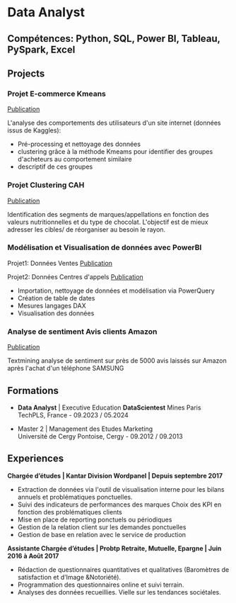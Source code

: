 # Data Analyst

## Compétences: Python, SQL, Power BI, Tableau, PySpark, Excel
  
## Projects
### Projet E-commerce Kmeans
[Publication](https://github.com/Mich-colab/Projets-Michele/blob/main/Maching_Learning/Analyses%20donn%C3%A9es%20et%20clustering%20Kmeans.ipynb)

L'analyse des comportements des utilisateurs d'un site internet (données issus de Kaggles):
  - Pré-processing et nettoyage des données
  - clustering grâce à la méthode Kmeams pour identifier des groupes d'acheteurs au comportement similaire
  - descriptif de ces groupes

### Projet Clustering CAH
[Publication](https://github.com/Mich-colab/Projets-Michele/blob/main/Maching_Learning/Projet%20clustering%20CAH%20Chocolats.ipynb)

Identification des segments de marques/appellations en fonction des valeurs nutritionnelles et du type de chocolat.
L'objectif est de mieux adresser les cibles/ de réorganiser au besoin le rayon.

### Modélisation et Visualisation de données avec PowerBI

Projet1: Données Ventes
[Publication](https://github.com/Mich-colab/Projets-Michele/blob/main/Power_BI/Projet%20PowerBI%20Analyse%20de%20donn%C3%A9es%20Ventes.pbix)

Projet2: Données Centres d'appels
[Publication](https://github.com/Mich-colab/Projets-Michele/blob/main/Power_BI/Projet%20PowerBI%20Analyse%20donn%C3%A9es%20Centre%20d'appels.pbix)

- Importation, nettoyage de données et modélisation via PowerQuery 
- Création de table de dates
- Mesures langages DAX
- Visualisation des données

### Analyse de sentiment Avis clients Amazon
[Publication](https://github.com/Mich-colab/Projets-Michele/blob/main/TextMining/Text%20Mining_Avis%20sur%20Amazon.ipynb) 

Textmining analyse de sentiment sur près de 5000 avis laissés sur Amazon après l'achat d'un téléphone SAMSUNG

## Formations
- **Data Analyst** | Executive Education **DataScientest** 
  Mines Paris TechPLS, France - 09.2023 / 05.2024
  							       		
- Master 2 | Management des Etudes Marketing 			        		
  Université de Cergy Pontoise, Cergy - 09.2012 / 09.2013

## Experiences
**Chargée d’études | Kantar Division Wordpanel | Depuis septembre 2017**
- Extraction de données via l'outil de visualisation interne pour les bilans annuels et problématiques ponctuelles.  
- Suivi des indicateurs de performances des marques
  Choix des KPI en fonction des problématiques clients
- Mise en place de reporting ponctuels ou périodiques
- Gestion de la relation client sur les demandes ponctuelles
- Gestion de base en relation avec le service de production

**Assistante Chargée d’études | Probtp Retraite, Mutuelle, Epargne | Juin 2016 à Août 2017**
- Rédaction de questionnaires quantitatives et qualitatives
  (Baromètres de satisfaction et d’Image &Notoriété).
- Programmation des questionnaires online et suivi terrain.
- Analyses des données recueillies. Vielle sur les tendances sociétales.

